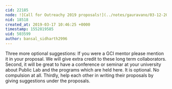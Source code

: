 ```yaml
---
cid: 22185
node: ![Call for Outreachy 2019 proposals!](../notes/gauravano/03-12-2019/call-for-outreachy-2019-proposals)
nid: 18518
created_at: 2019-03-17 10:46:25 +0000
timestamp: 1552819585
uid: 503599
author: bansal_sidharth2996
---
```


 Three more optional suggestions:
If you were a GCI mentor please mention it in your proposal. We will give extra credit to these long term collaborators.
Second, it will be great to have a conference or seminar at your university about Public Lab and the programs which are held here. It is optional. No compulsion at all.
Thirdly, help each other in writing their proposals by giving suggestions under the proposals.